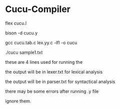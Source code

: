 # Cucu-Compiler


flex cucu.l

bison -d cucu.y

gcc cucu.tab.c lex.yy.c -lfl -o cucu

./cucu sample1.txt

these are 4 lines used for running the 

the output will be in lexer.txt for lexical analysis

the output will be in parser.txt for syntactical analysis

there may be some errors after running .y file

ignore them.
